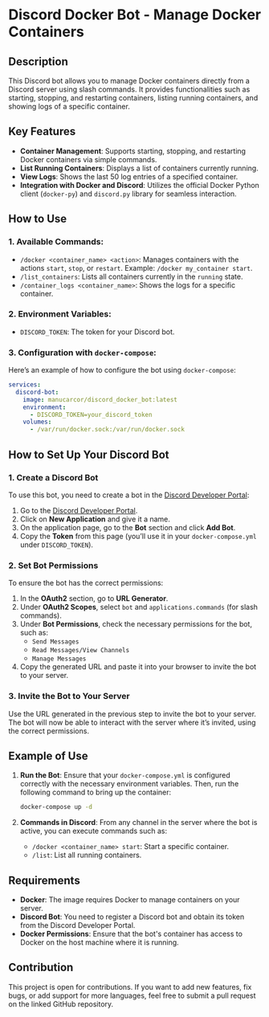 
# Discord Docker Bot - Manage Docker Containers
## Description
This Discord bot allows you to manage Docker containers directly from a Discord server using slash commands. It provides functionalities such as starting, stopping, and restarting containers, listing running containers, and showing logs of a specific container.

## Key Features
- **Container Management**: Supports starting, stopping, and restarting Docker containers via simple commands.
- **List Running Containers**: Displays a list of containers currently running.
- **View Logs**: Shows the last 50 log entries of a specified container.
- **Integration with Docker and Discord**: Utilizes the official Docker Python client (`docker-py`) and `discord.py` library for seamless interaction.

## How to Use

### 1. Available Commands:
- `/docker <container_name> <action>`: Manages containers with the actions `start`, `stop`, or `restart`. Example: `/docker my_container start`.
- `/list_containers`: Lists all containers currently in the `running` state.
- `/container_logs <container_name>`: Shows the logs for a specific container.

### 2. Environment Variables:
- `DISCORD_TOKEN`: The token for your Discord bot.

### 3. Configuration with `docker-compose`:
Here’s an example of how to configure the bot using `docker-compose`:

```yaml
services:
  discord-bot:
    image: manucarcor/discord_docker_bot:latest
    environment:
      - DISCORD_TOKEN=your_discord_token
    volumes:
      - /var/run/docker.sock:/var/run/docker.sock
```

## How to Set Up Your Discord Bot

### 1. Create a Discord Bot
To use this bot, you need to create a bot in the [Discord Developer Portal](https://discord.com/developers/applications):

1. Go to the [Discord Developer Portal](https://discord.com/developers/applications).
2. Click on **New Application** and give it a name.
3. On the application page, go to the **Bot** section and click **Add Bot**.
4. Copy the **Token** from this page (you’ll use it in your `docker-compose.yml` under `DISCORD_TOKEN`).

### 2. Set Bot Permissions
To ensure the bot has the correct permissions:

1. In the **OAuth2** section, go to **URL Generator**.
2. Under **OAuth2 Scopes**, select `bot` and `applications.commands` (for slash commands).
3. Under **Bot Permissions**, check the necessary permissions for the bot, such as:
   - `Send Messages`
   - `Read Messages/View Channels`
   - `Manage Messages`
4. Copy the generated URL and paste it into your browser to invite the bot to your server.

### 3. Invite the Bot to Your Server
Use the URL generated in the previous step to invite the bot to your server. The bot will now be able to interact with the server where it’s invited, using the correct permissions.

## Example of Use
1. **Run the Bot**: Ensure that your `docker-compose.yml` is configured correctly with the necessary environment variables. Then, run the following command to bring up the container:

   ```bash
   docker-compose up -d
   ```

2. **Commands in Discord**: From any channel in the server where the bot is active, you can execute commands such as:
   - `/docker <container_name> start`: Start a specific container.
   - `/list`: List all running containers.

## Requirements
- **Docker**: The image requires Docker to manage containers on your server.
- **Discord Bot**: You need to register a Discord bot and obtain its token from the Discord Developer Portal.
- **Docker Permissions**: Ensure that the bot's container has access to Docker on the host machine where it is running.

## Contribution
This project is open for contributions. If you want to add new features, fix bugs, or add support for more languages, feel free to submit a pull request on the linked GitHub repository.

